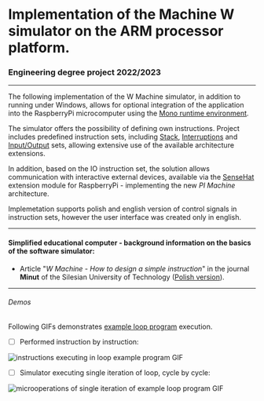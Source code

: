 # Implementation of the Machine W simulator on the ARM processor platform.

### Engineering degree project 2022/2023

---
The following implementation of the W Machine simulator, in addition to running under Windows, allows for optional integration of the application into the RaspberryPi microcomputer using the [Mono runtime environment](https://www.mono-project.com/docs/advanced/runtime/). 

The simulator offers the possibility of defining own instructions. Project includes predefined instruction sets, including [Stack](https://github.com/chylaa/maszynaPi/blob/main/src/.instructions/Stack.lst), [Interruptions](https://github.com/chylaa/maszynaPi/blob/main/src/.instructions/Interruptions.lst) and [Input/Output](https://github.com/chylaa/maszynaPi/blob/main/src/.instructions/IO.lst) sets, allowing extensive use of the available architecture extensions.

In addition, based on the IO instruction set, the solution allows communication with interactive
external devices, available via the [SenseHat](https://www.raspberrypi.com/products/sense-hat/) extension module for RaspberryPi - implementing the new *PI Machine* architecture.

Implemetation supports polish and english version of control signals in instruction sets, however the user interface was created only in english.

---

#### Simplified educational computer - background information on the basics of the software simulator: 
 
 - Article "*W Machine - How to design a simple instruction*" in the journal **Minut** of the Silesian University of Technology ([Polish version](https://minut.polsl.pl/articles/C-19-004.pdf 'Maszyna W - jak zaprojektować prosty rozkaz')).

---

###### Demos

Following GIFs demonstrates [example loop program](/examples/loop.prg) execution. 

- [ ] Performed instruction by instruction:

![instructions executing in loop example program GIF](/img/loop-16-instructions.gif)

- [ ] Simulator executing single iteration of loop, cycle by cycle:

![microoperations of single iteration of example loop program GIF](/img/loop-16-instructions.gif)
 